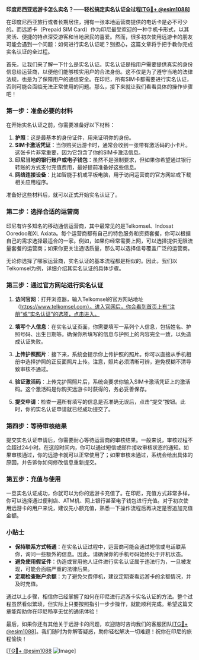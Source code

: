 **印度尼西亚远游卡怎么实名？——轻松搞定实名认证全过程[[TG💪+ @esim1088](https://t.me/s/esim1088)]**

在印度尼西亚旅行或者长期居住，拥有一张本地运营商提供的电话卡是必不可少的。而远游卡（Prepaid SIM Card）作为印尼最受欢迎的一种手机卡形式，以其灵活、便捷的特点深受游客和当地居民的喜爱。然而，很多初次使用远游卡的朋友可能会遇到一个问题：如何进行实名认证呢？别担心，这篇文章将手把手教你完成实名认证的全过程。

首先，让我们来了解一下什么是实名认证。实名认证是指用户需要提供真实的身份信息给运营商，以便他们能够核实用户的合法身份。这不仅是为了遵守当地的法律法规，也是为了保障用户的通信安全。在印尼，所有SIM卡都需要进行实名认证，否则可能会面临无法正常使用的问题。那么，接下来就让我们看看具体的操作步骤吧！

### **第一步：准备必要的材料**
在开始实名认证之前，你需要准备好以下材料：
1. **护照**：这是最基本的身份证件，用来证明你的身份。
2. **SIM卡激活凭证**：当你购买远游卡时，通常会收到一张带有激活码的小卡片。这张卡片非常重要，因为它包含了你的SIM卡激活信息。
3. **印尼当地的银行账户或电子钱包**：虽然不是强制要求，但如果你希望通过银行转账的方式支付充值费用，最好提前准备好这些信息。
4. **网络连接设备**：比如智能手机或平板电脑，用于访问运营商的官方网站或下载相关应用程序。

准备好这些材料后，就可以正式开始实名认证了。

### **第二步：选择合适的运营商**
印尼有许多知名的移动通信运营商，其中最常见的是Telkomsel、Indosat Ooredoo和XL Axiata。每个运营商都有自己的特色服务和资费套餐，你可以根据自己的需求选择最适合的一家。例如，如果你经常需要上网，可以选择提供无限流量套餐的运营商；如果你更关注通话质量，那么可以选择信号覆盖广泛的运营商。

无论你选择了哪家运营商，实名认证的基本流程都是相似的。因此，我们以Telkomsel为例，详细介绍其实名认证的具体步骤。

### **第三步：通过官方网站进行实名认证**
1. **访问官网**：打开浏览器，输入Telkomsel的官方网站地址（https://www.telkomsel.com）。进入官网后，你会看到首页上有“注册”或“实名认证”的选项，点击进入。
   
2. **填写个人信息**：在实名认证页面，你需要填写一系列个人信息，包括姓名、护照号码、出生日期等。确保你所填写的信息与护照上的内容完全一致，以免造成认证失败。

3. **上传护照照片**：接下来，系统会提示你上传护照的照片。你可以直接从手机相册中选择护照的正反面照片上传。注意，照片必须清晰可辨，避免模糊不清导致审核不通过。

4. **验证激活码**：上传完护照照片后，系统会要求你输入SIM卡激活凭证上的激活码。这个激活码是你购买远游卡时获得的，务必妥善保存。

5. **提交申请**：检查一遍所有填写的信息是否准确无误后，点击“提交”按钮。此时，你的实名认证申请就已经成功提交了。

### **第四步：等待审核结果**
提交实名认证申请后，你需要耐心等待运营商的审核结果。一般来说，审核过程不会超过24小时。在这段时间内，你可以通过短信或邮件接收审核状态的通知。如果审核通过，你的远游卡就可以正常使用了；如果审核未通过，系统会给出具体的原因，并告诉你如何修改信息重新提交。

### **第五步：充值与使用**
一旦实名认证成功，你就可以为你的远游卡充值了。在印尼，充值方式非常多样，你可以选择通过便利店、ATM机、网上银行甚至电子钱包进行充值。对于初次使用远游卡的用户来说，建议先小额充值，熟悉一下操作流程后再决定是否追加充值金额。

### **小贴士**
- **保持联系方式畅通**：在实名认证过程中，运营商可能会通过短信或电话联系你，询问一些额外的信息。因此，请确保你的手机号码始终处于开机状态。
- **避免使用假证件**：伪造或冒用他人证件进行实名认证属于违法行为，一旦被发现，可能会面临严重的法律后果。
- **定期检查账户余额**：为了避免欠费停机，建议定期查看远游卡的余额情况，并及时充值。

通过以上步骤，相信你已经掌握了如何在印尼进行远游卡实名认证的方法。整个过程虽然看似繁琐，但实际上只要按照指引一步步操作，就能顺利完成。希望这篇文章能帮助你在印尼畅享无忧的通讯体验！

最后，如果你还有其他关于远游卡的问题，欢迎随时咨询我们的客服团队[[TG💪+ @esim1088](https://t.me/s/esim1088)]。我们随时为你解答疑惑，助你轻松解决一切难题！祝你在印尼的旅程愉快！

[[TG💪+ @esim1088](https://t.me/s/esim1088) ![Image](https://i.postimg.cc/4NQfJmqS/Snipaste-2025-05-13-00-14-12.png)]